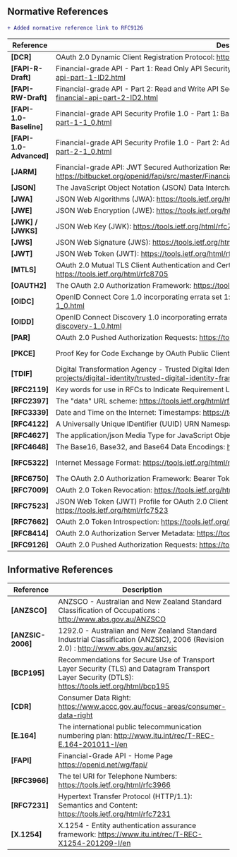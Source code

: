 ## Normative References

```diff
+ Added normative reference link to RFC9126
```


| **Reference**  | **Description**  | **Version** |
| --- | --- | --- |
| <a id="nref-DCR"></a>**[DCR]**          | OAuth 2.0 Dynamic Client Registration Protocol: <https://datatracker.ietf.org/doc/html/rfc7591>                                                                                |Jul 2015
| <a id="nref-FAPI-R-Draft"></a>**[FAPI-R-Draft]**    | Financial-grade API - Part 1: Read Only API Security Profile: <https://openid.net/specs/openid-financial-api-part-1-ID2.html>                                                     |Draft-06
| <a id="nref-FAPI-RW-Draft"></a>**[FAPI-RW-Draft]**  | Financial-grade API - Part 2: Read and Write API Security Profile: <https://openid.net/specs/openid-financial-api-part-2-ID2.html>                                                |Draft-06
| <a id="nref-FAPI-1-0-Baseline"></a>**[FAPI-1.0-Baseline]**  | Financial-grade API Security Profile 1.0 - Part 1: Baseline: <https://openid.net/specs/openid-financial-api-part-1-1_0.html> | March 2021
| <a id="nref-FAPI-1-0-Advanced"></a>**[FAPI-1.0-Advanced]**  | Financial-grade API Security Profile 1.0 - Part 2: Advanced: <https://openid.net/specs/openid-financial-api-part-2-1_0.html> | March 2021
| <a id="nref-JARM"></a>**[JARM]**        | Financial-grade API: JWT Secured Authorization Response Mode for OAuth 2.0 (JARM): <https://bitbucket.org/openid/fapi/src/master/Financial_API_JWT_Secured_Authorization_Response_Mode.md>                                                                          |October 2020
| <a id="nref-RFC8259"></a><a id="nref-JSON"></a>**[JSON]**        | The JavaScript Object Notation (JSON) Data Interchange Format: <https://tools.ietf.org/html/rfc8259>                                                                          |Dec 2017
| <a id="nref-RFC7518"></a><a id="nref-JWA"></a>**[JWA]**          | JSON Web Algorithms (JWA): <https://tools.ietf.org/html/rfc7518>                                                                                                              |May 2015
| <a id="nref-RFC7516"></a><a id="nref-JWE"></a>**[JWE]**          | JSON Web Encryption (JWE): <https://tools.ietf.org/html/rfc7516>                                                                                                              |May 2015
| <a id="nref-JWKS"></a><a id="nref-RFC7517"></a><a id="nref-JWK"></a>**[JWK] / [JWKS]**          | JSON Web Key (JWK): <https://tools.ietf.org/html/rfc7517>                                                                                                                     |May 2015
| <a id="nref-RFC7797"></a><a id="nref-JWS"></a>**[JWS]**          | JSON Web Signature (JWS): <https://tools.ietf.org/html/rfc7797>                                                                                                               |Feb 2016
| <a id="nref-RFC7519"></a><a id="nref-JWT"></a>**[JWT]**          | JSON Web Token (JWT): <https://tools.ietf.org/html/rfc7519>                                                                                                                   |May 2015
| <a id="nref-RFC8705"></a><a id="nref-MTLS"></a>**[MTLS]**        | OAuth 2.0 Mutual TLS Client Authentication and Certificate Bound Access Tokens: <https://tools.ietf.org/html/rfc8705>                                                         |Feb 2020
| <a id="nref-RFC6749"></a><a id="nref-OAUTH2"></a>**[OAUTH2]**    | The OAuth 2.0 Authorization Framework: <https://tools.ietf.org/html/rfc6749>                                                                                                  |Oct 2012
| <a id="nref-OIDC"></a>**[OIDC]**        | OpenID Connect Core 1.0 incorporating errata set 1: <http://openid.net/specs/openid-connect-core-1_0.html>                                                                    |Nov 2014
| <a id="nref-OIDD"></a>**[OIDD]**        | OpenID Connect Discovery 1.0 incorporating errata set 1: <http://openid.net/specs/openid-connect-discovery-1_0.html>                                                          |Nov 2014
| <a id="nref-PAR"></a>**[PAR]**          | OAuth 2.0 Pushed Authorization Requests: <https://tools.ietf.org/html/draft-ietf-oauth-par-01>                                                                                |Feb 2020
| <a id="nref-RFC7636"></a><a id="nref-PKCE"></a>**[PKCE]**        | Proof Key for Code Exchange by OAuth Public Clients: <https://datatracker.ietf.org/doc/html/rfc7636> | September 2015
| <a id="nref-TDIF"></a>**[TDIF]**        | Digital Transformation Agency - Trusted Digital Identity Framework <https://www.dta.gov.au/our-projects/digital-identity/trusted-digital-identity-framework>                  |Apr 2019
| <a id="nref-RFC2119"></a>**[RFC2119]**  | Key words for use in RFCs to Indicate Requirement Levels <https://tools.ietf.org/html/rfc2119>                                                                                |Mar 1997
| <a id="nref-RFC2397"></a>**[RFC2397]**  | The "data" URL scheme: <https://tools.ietf.org/html/rfc2397>       |Aug 1998
| <a id="nref-RFC3339"></a>**[RFC3339]**  | Date and Time on the Internet: Timestamps: <https://tools.ietf.org/html/rfc3339> | Jul 2002
| <a id="nref-RFC4122"></a>**[RFC4122]**  | A Universally Unique IDentifier (UUID) URN Namespace: <https://tools.ietf.org/html/rfc4122> | Jul 2005
| <a id="nref-RFC4627"></a>**[RFC4627]**  | The application/json Media Type for JavaScript Object Notation (JSON): <https://tools.ietf.org/html/rfc4627>        |Oct 2006
| <a id="nref-RFC4648"></a>**[RFC4648]**  | The Base16, Base32, and Base64 Data Encodings: <https://tools.ietf.org/html/rfc4648> | Oct 2006
| <a id="nref-RFC5322"></a>**[RFC5322]**  | Internet Message Format: <https://tools.ietf.org/html/rfc5322>                                                      |October 2008
| <a id="nref-RFC6750"></a>**[RFC6750]**  | The OAuth 2.0 Authorization Framework: Bearer Token Usage: <https://tools.ietf.org/html/rfc6750>                                                                              |Oct 2012
| <a id="nref-RFC7009"></a>**[RFC7009]**  | OAuth 2.0 Token Revocation: <https://tools.ietf.org/html/rfc7009>                                                                                                             |Aug 2013
| <a id="nref-RFC7523"></a>**[RFC7523]**  | JSON Web Token (JWT) Profile for OAuth 2.0 Client Authentication and Authorization Grants: <https://tools.ietf.org/html/rfc7523>                                              |May 2015
| <a id="nref-RFC7662"></a>**[RFC7662]**  | OAuth 2.0 Token Introspection: <https://tools.ietf.org/html/rfc7662> |Oct 2015
| <a id="nref-RFC8414"></a>**[RFC8414]**  | OAuth 2.0 Authorization Server Metadata: <https://tools.ietf.org/html/rfc8414>                                                                                                          |Jun 2018
| <a id="nref-RFC9126"></a>**[RFC9126]**  | OAuth 2.0 Pushed Authorization Requests: <https://tools.ietf.org/html/rfc9126>                                                                                                |Sep 2021

## Informative References


| **Reference**  | **Description**                                                                                                                                                                   |
|----------------|-----------------------------------------------------------------------------------------------------------------------------------------------------------------------------------|
| <a id="iref-ANZSCO"></a>**[ANZSCO]**  | ANZSCO - Australian and New Zealand Standard Classification of Occupations : <http://www.abs.gov.au/ANZSCO> |
| <a id="iref-ANZSIC-2006"></a>**[ANZSIC-2006]**  | 1292.0 - Australian and New Zealand Standard Industrial Classification (ANZSIC), 2006 (Revision 2.0)  : <http://www.abs.gov.au/anzsic> |
| <a id="iref-BCP195"></a>**[BCP195]**    | Recommendations for Secure Use of Transport Layer Security (TLS) and Datagram Transport Layer Security (DTLS): <https://tools.ietf.org/html/bcp195>
| <a id="iref-CDR"></a>**[CDR]**          | Consumer Data Right: <https://www.accc.gov.au/focus-areas/consumer-data-right>                                                                                                    |
| <a id="iref-E-164"></a>**[E.164]**      | The international public telecommunication numbering plan: <http://www.itu.int/rec/T-REC-E.164-201011-I/en>        |
| <a id="iref-FAPI"></a>**[FAPI]**        | Financial-Grade API - Home Page <https://openid.net/wg/fapi/>                                                                                                     |
| <a id="iref-RFC3966"></a>**[RFC3966]**  | The tel URI for Telephone Numbers: <https://tools.ietf.org/html/rfc3966>                                            |
| <a id="iref-RFC7231"></a>**[RFC7231]**  | Hypertext Transfer Protocol (HTTP/1.1): Semantics and Content: <https://tools.ietf.org/html/rfc7231>  | |
| <a id="iref-X.1254"></a>**[X.1254]**    | X.1254 - Entity authentication assurance framework: <https://www.itu.int/rec/T-REC-X1254-201209-I/en> |
